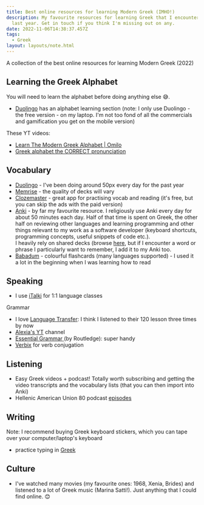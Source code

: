 ```yaml
---
title: Best online resources for learning Modern Greek (IMHO!)
description: My favourite resources for learning Greek that I encountered in the
  last year. Get in touch if you think I'm missing out on any.
date: 2022-11-06T14:38:37.457Z
tags:
  - Greek
layout: layouts/note.html
---
```

A collection of the best online resources for learning Modern Greek  (2022)

## Learning the Greek Alphabet

You will need to learn the alphabet before doing anything else 😅.

* [Duolingo](https://www.duolingo.com/) has an alphabet learning section (note: I only use Duolingo - the free version - on my laptop. I'm not too fond of all the commercials and gamification you get on the mobile version)

 These YT videos:

* [Learn The Modern Greek Alphabet | Omilo](https://www.youtube.com/watch?v=RQF6dZZqX5I)
* [Greek alphabet the CORRECT pronunciation](https://www.youtube.com/watch?v=28yu1PFc438)

## Vocabulary

* [Duolingo](https://www.duolingo.com/) - I've been doing around 50px every day for the past year
* [Memrise](https://www.memrise.com/) - the quality of decks will vary
* [Clozemaster](https://www.clozemaster.com/) - great app for practising vocab and reading (it's free, but you can skip the ads with the paid version)
* [Anki](https://apps.ankiweb.net/) - by far my favourite resource. I religiously use Anki every day for about 50 minutes each day. Half of that time is spent on Greek, the other half on reviewing other languages and learning programming and other things relevant to my work as a software developer (keyboard shortcuts, programming concepts, useful snippets of code etc.).\
  I heavily rely on shared decks (browse [here](https://ankiweb.net/shared/decks/), but if I encounter a word or phrase I particularly want to remember, I add it to my Anki too. 
* [Babadum](https://babadum.com/play/?lang=11&game=1) - colourful flashcards (many languages supported) - I used it a lot in the beginning when I was learning how to read

## Speaking

* I use [iTalki](https://www.italki.com/en) for 1:1 language classes

Grammar

* I love [Language Transfer](https://soundcloud.com/languagetransfer/sets/complete-greek-more-audios): I think I listened to their 120 lesson three times by now
* [Alexia's YT](https://www.youtube.com/c/greeklessonsonlinevideos) channel
* [Essential Grammar ](https://www.routledge.com/Greek-An-Essential-Grammar/Holton-Mackridge-Philippaki-Warburton/p/book/9781138930681)(by Routledge): super handy
* [Verbix](https://www.verbix.com/languages/greek) for verb conjugation

## Listening

* Easy Greek videos + podcast! Totally worth subscribing and getting the video transcripts and the vocabulary lists (that you can then import into Anki)
* Hellenic American Union 80 podcast [episodes](https://archive.org/details/podcast_learning-greek-podcasts-from-t_126265773?&sort=titleSorter&page=2)

## Writing

Note: I recommend buying Greek keyboard stickers, which you can tape over your computer/laptop's keyboard

* practice typing in [Greek](https://10fastfingers.com/typing-test/greek)

## Culture

* I've watched many movies (my favourite ones: 1968, Xenia, Brides) and listened to a lot of Greek music (Marina Satti!). Just anything that I could find online. 😊